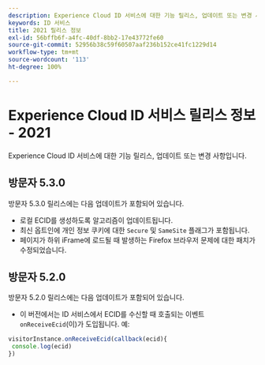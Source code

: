 ```yaml
---
description: Experience Cloud ID 서비스에 대한 기능 릴리스, 업데이트 또는 변경 사항입니다.
keywords: ID 서비스
title: 2021 릴리스 정보
exl-id: 56bffb6f-a4fc-40df-8bb2-17e43772fe60
source-git-commit: 52956b38c59f60507aaf236b152ce41fc1229d14
workflow-type: tm+mt
source-wordcount: '113'
ht-degree: 100%

---
```


# Experience Cloud ID 서비스 릴리스 정보 - 2021

Experience Cloud ID 서비스에 대한 기능 릴리스, 업데이트 또는 변경 사항입니다.

## 방문자 5.3.0

방문자 5.3.0 릴리스에는 다음 업데이트가 포함되어 있습니다.

* 로컬 ECID를 생성하도록 알고리즘이 업데이트됩니다.
* 최신 옵트인에 개인 정보 쿠키에 대한 `Secure` 및 `SameSite` 플래그가 포함됩니다.
* 페이지가 하위 iFrame에 로드될 때 발생하는 Firefox 브라우저 문제에 대한 패치가 수정되었습니다.

## 방문자 5.2.0

방문자 5.2.0 릴리스에는 다음 업데이트가 포함되어 있습니다.

* 이 버전에서는 ID 서비스에서 ECID를 수신할 때 호출되는 이벤트 `onReceiveEcid`(이)가 도입됩니다. 예:

```js
visitorInstance.onReceiveEcid(callback(ecid){
 console.log(ecid)
})
```
